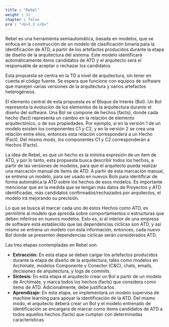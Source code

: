 ```yaml
---
title : "Rebel"
weight : 32
chapter : false
pre : "<b>3.2 </b>"
---
```


Rebel es una herramienta semiautomática, basada en modelos, que se enfoca en la construcción de un modelo de clasificación binaria para la identificación de ATD, a partir de los artefactos producidos durante la etapa de diseño de la arquitectura del sistema. Este modelo identificará automáticamente items candidatos de ATD y el arquitecto será el responsable de aceptar o rechazar los candidatos. 

Esta propuesta se centra en la TD a nivel de arquitectura, sin tener en cuenta el código fuente. Se espera que funcione con equipos de software que manejen varias versiones de la arquitectura y varios artefactos heterogéneos. 

El elemento central de esta propuesta es el Bloque de Interés (BoI). Un BoI representa la evolución de los elementos de la arquitectura durante el diseño del software. Una BoI se compone de hechos (facts), donde cada hecho (fact) representa un cambio en la relación de elemento arquitectónico, o de sus propiedades. Por ejemplo, si en la versión 1 de un modelo existen los componentes C1 y C2, y en la versión 2 se crea una relación entre ellos, entonces esta relación corresponderá a un Hecho (Fact). Del mismo modo, los componentes C1 y C2 corresponderán a Hechos (Facts).

La idea de Rebel, es que un hecho es la mínima expresión de un item de ATD, y por lo tanto, esta propuesta busca describir todos los hechos, a partir de las versiones de modelos, para que el arquitecto pueda realizar una marcación manual de items de ATD. A partir de esta marcación manual, se entrena un modelo, para ser usado en nuevos BoIs para identificar de forma automática la ATD sobre los hechos de esos modelos. Es importante mencionar que en la medida que se tengan más datos de Proyectos y ATD identificadas, más candidatos confirmados/rechazados por arquitectos, el modelo irá mejorando su precisión.

Lo que se busca al marcar cada uno de estos Hechos como ATD, es permitirle al modelo que aprenda sobre comportamientos o estructuras que deben inferirse en nuevos modelos. Esto es, si al interior de una empresa de software está establecido que las dependencias cíclicas son ATD, y así mismo se entrena un modelo con esta información, entonces, cada nuevo BoI donde se presenten dependencias cíclicas serán considerados ATD.

Las tres etapas contempladas en Rebel son: 

* **Extracción:** En esta etapa se deben cargar los artefactos producidos durante la etapa de diseño de la arquitectura, tales como modelos en Archimate, modelos Componente y Conector (C&C), chats, emails, decisiones de arquitectura, y logs de commits.
* **Síntesis:** En esta etapa el arquitecto crear un BoI a partir de un modelo de Archimate, y marca todos los hechos (facts) que considera como items de ATD. Adicionalmente, debe justificarlos.
* **Aprendizaje:** En esta etapa, se implementará un modelo supervisa de machine learning para apoyar la identificación de la ATD. Del mismo modo, el arquitecto deberá crear un BoI y el modelo entrenado de identificación se encargará de marcar como items candidatos de ATD a todos aquellos hechos (facts) que cumplan con determinadas características.